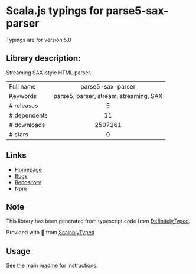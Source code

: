 
# Scala.js typings for parse5-sax-parser

Typings are for version 5.0

## Library description:
Streaming SAX-style HTML parser.

|                    |                 |
| ------------------ | :-------------: |
| Full name          | parse5-sax-parser |
| Keywords           | parse5, parser, stream, streaming, SAX |
| # releases         | 5 |
| # dependents       | 11 |
| # downloads        | 2507261 |
| # stars            | 0 |

## Links
- [Homepage](https://github.com/inikulin/parse5)
- [Bugs](https://github.com/inikulin/parse5/issues)
- [Repository](https://github.com/inikulin/parse5)
- [Npm](https://www.npmjs.com/package/parse5-sax-parser)
    


## Note
This library has been generated from typescript code from [DefinitelyTyped](https://definitelytyped.org).

Provided with :purple_heart: from [ScalablyTyped](https://github.com/oyvindberg/ScalablyTyped)

## Usage
See [the main readme](../../readme.md) for instructions.


